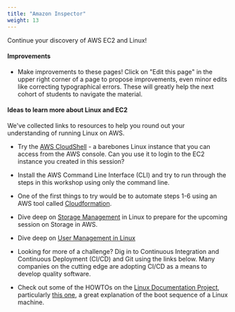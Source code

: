 ```yaml
---
title: "Amazon Inspector"
weight: 13
---
```


Continue your discovery of AWS EC2 and Linux!
<br>

#### Improvements
  - Make improvements to these pages! Click on "Edit this page" in the upper right corner of a page to 
    propose improvements, even minor edits like correcting typographical errors. These will 
    greatly help the next cohort of students to navigate the material.

#### Ideas to learn more about Linux and EC2
We've collected links to resources to help you round out your understanding of running Linux on AWS. 
- Try the [AWS CloudShell](https://aws.amazon.com/cloudshell/) - a barebones Linux instance that you can access 
  from the AWS console. Can you use it to login to the EC2 instance you created in this session?
  
- Install the AWS Command Line Interface (CLI) and try to run through the steps in this workshop using only
  the command line.
    
- One of the first things to try would be to automate steps 1-6 using 
an AWS tool called [Cloudformation](https://aws.amazon.com/cloudformation/).
  
- Dive deep on [Storage Management](/further_reading/storage_management.html) in Linux to prepare for the
upcoming session on Storage in AWS.

- Dive deep on [User Management in Linux](/further_reading/user_management.html)
- Looking for more of a challenge? Dig in to Continuous Integration and Continuous Deployment (CI/CD) and Git
using the links below. Many companies on the cutting edge are adopting CI/CD as a means to develop
  quality software.
  
- Check out some of the HOWTOs on the 
  [Linux Documentation Project](https://tldp.org/HOWTO/HOWTO-INDEX/howtos.html), particularly [this one](https://tldp.org/HOWTO/From-PowerUp-To-Bash-Prompt-HOWTO.html), a great explanation of the boot sequence of a Linux machine.